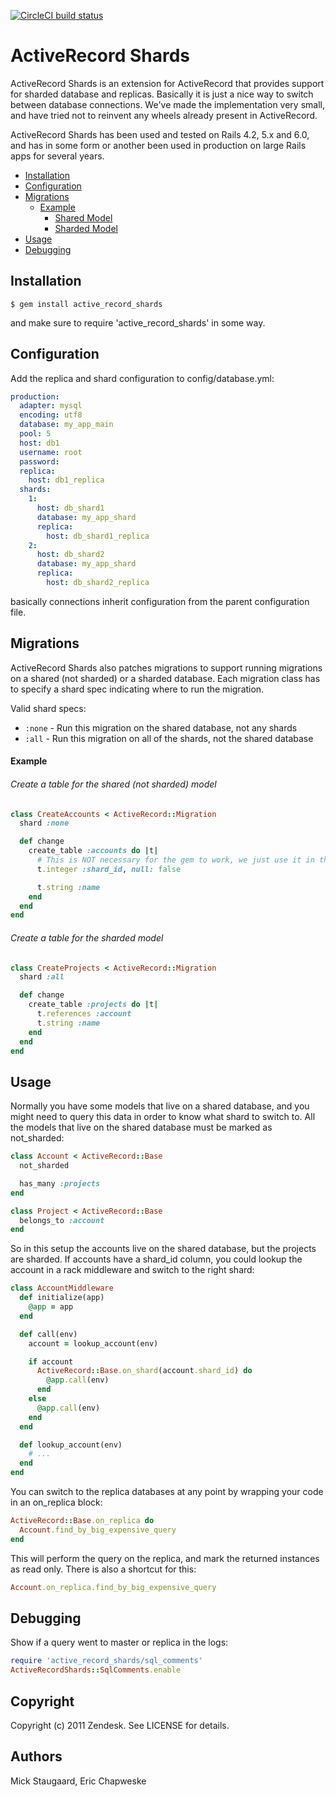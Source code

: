 [![CircleCI build status](https://circleci.com/gh/zendesk/active_record_shards/tree/master.svg?style=svg)](https://circleci.com/gh/zendesk/active_record_shards/tree/master)

# ActiveRecord Shards

ActiveRecord Shards is an extension for ActiveRecord that provides support for sharded database and replicas. Basically it is just a nice way to
switch between database connections. We've made the implementation very small, and have tried not to reinvent any wheels already present in ActiveRecord.

ActiveRecord Shards has been used and tested on Rails 4.2, 5.x and 6.0, and has in some form or another been used in production on large Rails apps for several years.

- [Installation](#installation)
- [Configuration](#configuration)
- [Migrations](#migrations)
  - [Example](#example)
    - [Shared Model](#create-a-table-for-the-shared-not-sharded-model)
    - [Sharded Model](#create-a-table-for-the-sharded-model)
- [Usage](#usage)
- [Debugging](#debugging)

## Installation

    $ gem install active_record_shards

and make sure to require 'active\_record\_shards' in some way.

## Configuration

Add the replica and shard configuration to config/database.yml:

```yaml
production:
  adapter: mysql
  encoding: utf8
  database: my_app_main
  pool: 5
  host: db1
  username: root
  password:
  replica:
    host: db1_replica
  shards:
    1:
      host: db_shard1
      database: my_app_shard
      replica:
        host: db_shard1_replica
    2:
      host: db_shard2
      database: my_app_shard
      replica:
        host: db_shard2_replica
```

basically connections inherit configuration from the parent configuration file.

## Migrations

ActiveRecord Shards also patches migrations to support running migrations on a shared (not sharded) or a sharded database.
Each migration class has to specify a shard spec indicating where to run the migration.

Valid shard specs:

* `:none` - Run this migration on the shared database, not any shards
* `:all` - Run this migration on all of the shards, not the shared database

#### Example

###### Create a table for the shared (not sharded) model

```ruby
class CreateAccounts < ActiveRecord::Migration
  shard :none

  def change
    create_table :accounts do |t|
      # This is NOT necessary for the gem to work, we just use it in the examples below demonstrating one way to switch shards
      t.integer :shard_id, null: false

      t.string :name
    end
  end
end
```

###### Create a table for the sharded model

```ruby
class CreateProjects < ActiveRecord::Migration
  shard :all

  def change
    create_table :projects do |t|
      t.references :account
      t.string :name
    end
  end
end
```

## Usage

Normally you have some models that live on a shared database, and you might need to query this data in order to know what shard to switch to.
All the models that live on the shared database must be marked as not\_sharded:

```ruby
class Account < ActiveRecord::Base
  not_sharded

  has_many :projects
end

class Project < ActiveRecord::Base
  belongs_to :account
end
```

So in this setup the accounts live on the shared database, but the projects are sharded. If accounts have a shard\_id column, you could lookup the account
in a rack middleware and switch to the right shard:

```ruby
class AccountMiddleware
  def initialize(app)
    @app = app
  end

  def call(env)
    account = lookup_account(env)

    if account
      ActiveRecord::Base.on_shard(account.shard_id) do
        @app.call(env)
      end
    else
      @app.call(env)
    end
  end

  def lookup_account(env)
    # ...
  end
end
```

You can switch to the replica databases at any point by wrapping your code in an on\_replica block:

```ruby
ActiveRecord::Base.on_replica do
  Account.find_by_big_expensive_query
end
```

This will perform the query on the replica, and mark the returned instances as read only. There is also a shortcut for this:

```ruby
Account.on_replica.find_by_big_expensive_query
```

## Debugging

Show if a query went to master or replica in the logs:

```Ruby
require 'active_record_shards/sql_comments'
ActiveRecordShards::SqlComments.enable
```

## Copyright

Copyright (c) 2011 Zendesk. See LICENSE for details.

## Authors
Mick Staugaard, Eric Chapweske
